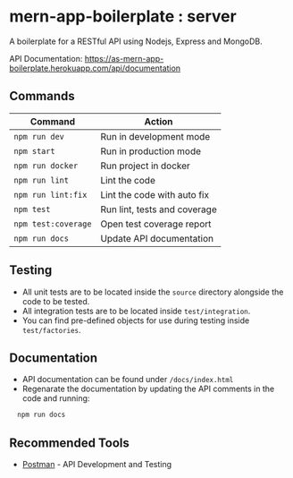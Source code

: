 # mern-app-boilerplate : server

A boilerplate for a RESTful API using Nodejs, Express and MongoDB.

API Documentation: https://as-mern-app-boilerplate.herokuapp.com/api/documentation

## Commands
Command              | Action                       |
---------------------|------------------------------|
`npm run dev`        | Run in development mode      |
`npm start`          | Run in production mode       |
`npm run docker`     | Run project in docker        |
`npm run lint`       | Lint the code                |
`npm run lint:fix`   | Lint the code with auto fix  |
`npm test`           | Run lint, tests and coverage |
`npm test:coverage`  | Open test coverage report    |
`npm run docs`       | Update API documentation     |

## Testing
* All unit tests are to be located inside the `source` directory alongside the code to be tested.
* All integration tests are to be located inside `test/integration`.
* You can find pre-defined objects for use during testing inside `test/factories`.

## Documentation
* API documentation can be found under `/docs/index.html`
* Regenarate the documentation by updating the API comments in the code and running:
```sh
  npm run docs
```

## Recommended Tools
* [Postman](https://www.getpostman.com/) - API Development and Testing
